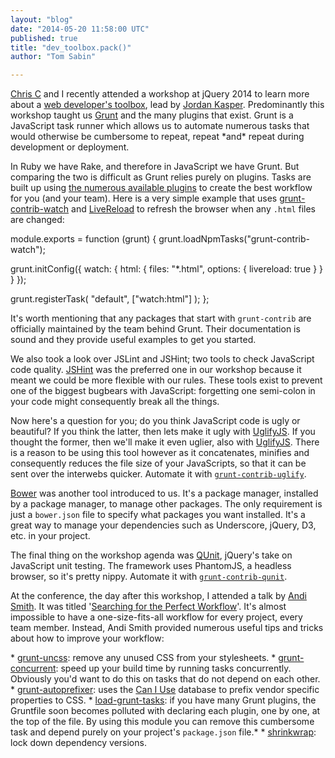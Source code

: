 ```yaml
---
layout: "blog"
date: "2014-05-20 11:58:00 UTC"
published: true
title: "dev_toolbox.pack()"
author: "Tom Sabin"

---
```


[Chris C](http://www.unboxedconsulting.com/people/chris-carter) and I recently attended a workshop at jQuery 2014 to learn more about a [web developer's toolbox](http://presentboldly.com/appendtotraining/web-developers-toolbox-jquery-uk), lead by [Jordan Kasper](https://twitter.com/jakerella). Predominantly this workshop taught us [Grunt](http://gruntjs.com/) and the many plugins that exist. Grunt is a JavaScript task runner which allows us to automate numerous tasks that would otherwise be cumbersome to repeat, repeat \*and\* repeat during development or deployment.  In Ruby we have Rake, and therefore in JavaScript we have Grunt. But comparing the two is difficult as Grunt relies purely on plugins. Tasks are built up using [the numerous available plugins](http://gruntjs.com/plugins) to create the best workflow for you (and your team). Here is a very simple example that uses [grunt-contrib-watch](https://github.com/gruntjs/grunt-contrib-watch) and [LiveReload](http://livereload.com/) to refresh the browser when any `.html` files are changed:  module.exports = function (grunt) { grunt.loadNpmTasks("grunt-contrib-watch");  grunt.initConfig({ watch: { html: { files: "\*.html", options: { livereload: true } } } });  grunt.registerTask( "default", ["watch:html"] ); };  It's worth mentioning that any packages that start with `grunt-contrib` are officially maintained by the team behind Grunt. Their documentation is sound and they provide useful examples to get you started.  We also took a look over JSLint and JSHint; two tools to check JavaScript code quality. [JSHint](http://www.jshint.com/about/) was the preferred one in our workshop because it meant we could be more flexible with our rules. These tools exist to prevent one of the biggest bugbears with JavaScript: forgetting one semi-colon in your code might consequently break all the things.  Now here's a question for you; do you think JavaScript code is ugly or beautiful? If you think the latter, then lets make it ugly with [UglifyJS](https://github.com/mishoo/UglifyJS). If you thought the former, then we'll make it even uglier, also with [UglifyJS](https://github.com/mishoo/UglifyJS). There is a reason to be using this tool however as it concatenates, minifies and consequently reduces the file size of your JavaScripts, so that it can be sent over the interwebs quicker. Automate it with [`grunt-contrib-uglify`](https://github.com/gruntjs/grunt-contrib-uglify).  [Bower](http://bower.io/) was another tool introduced to us. It's a package manager, installed by a package manager, to manage other packages. The only requirement is just a `bower.json` file to specify what packages you want installed. It's a great way to manage your dependencies such as Underscore, jQuery, D3, etc. in your project.  The final thing on the workshop agenda was [QUnit](http://qunitjs.com/), jQuery's take on JavaScript unit testing. The framework uses PhantomJS, a headless browser, so it's pretty nippy. Automate it with [`grunt-contrib-qunit`](https://github.com/gruntjs/grunt-contrib-qunit).  At the conference, the day after this workshop, I attended a talk by [Andi Smith](http://twitter.com/andismith). It was titled '[Searching for the Perfect Workflow](http://www.andismith.com/blog/2014/05/the-perfect-workflow/)'. It's almost impossible to have a one-size-fits-all workflow for every project, every team member. Instead, Andi Smith provided numerous useful tips and tricks about how to improve your workflow:  \* [grunt-uncss](https://github.com/addyosmani/grunt-uncss): remove any unused CSS from your stylesheets. \* [grunt-concurrent](https://github.com/sindresorhus/grunt-concurrent): speed up your build time by running tasks concurrently. Obviously you'd want to do this on tasks that do not depend on each other. \* [grunt-autoprefixer](https://github.com/nDmitry/grunt-autoprefixer): uses the [Can I Use](http://caniuse.com/) database to prefix vendor specific properties to CSS. \* [load-grunt-tasks](https://github.com/sindresorhus/load-grunt-tasks): if you have many Grunt plugins, the Gruntfile soon becomes polluted with declaring each plugin, one by one, at the top of the file. By using this module you can remove this cumbersome task and depend purely on your project's `package.json` file.\*  \* [shrinkwrap](https://www.npmjs.org/doc/cli/npm-shrinkwrap.html): lock down dependency versions.


